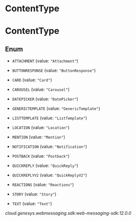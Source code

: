 # ContentType


# ContentType

## Enum


* `ATTACHMENT` (value: `"Attachment"`)

* `BUTTONRESPONSE` (value: `"ButtonResponse"`)

* `CARD` (value: `"Card"`)

* `CAROUSEL` (value: `"Carousel"`)

* `DATEPICKER` (value: `"DatePicker"`)

* `GENERICTEMPLATE` (value: `"GenericTemplate"`)

* `LISTTEMPLATE` (value: `"ListTemplate"`)

* `LOCATION` (value: `"Location"`)

* `MENTION` (value: `"Mention"`)

* `NOTIFICATION` (value: `"Notification"`)

* `POSTBACK` (value: `"Postback"`)

* `QUICKREPLY` (value: `"QuickReply"`)

* `QUICKREPLYV2` (value: `"QuickReplyV2"`)

* `REACTIONS` (value: `"Reactions"`)

* `STORY` (value: `"Story"`)

* `TEXT` (value: `"Text"`)




_cloud.genesys.webmessaging.sdk:web-messaging-sdk:12.0.0_
